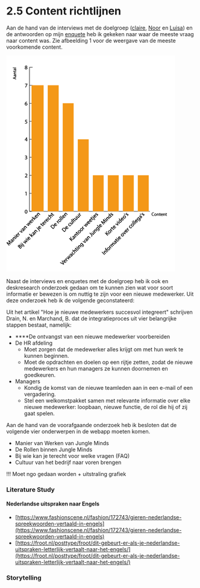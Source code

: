 # 2.5 Content richtlijnen

Aan de hand van de interviews met de doelgroep \([claire](../onderzoek-methodes/interviews/6.1.4-team-designer-claire.md), [Noor](../onderzoek-methodes/interviews/6.1.5-visual-designer-noor.md) en [Luisa](../onderzoek-methodes/interviews/6.1.6-frontend-developer-luisa.md)\) en de antwoorden op mijn [enquete](../onderzoek-methodes/surveys/survey-working-at-jungle-minds.md) heb ik gekeken naar waar de meeste vraag naar content was. Zie afbeelding 1 voor de weergave van de meeste voorkomende content.

![Afbeelding 13: Visuele weergave van de meeste voorkomende vraag naar content.](../.gitbook/assets/tabellen-project-01.png)

Naast de interviews en enquetes met de doelgroep heb ik ook en deskresearch onderzoek gedaan om te kunnen zien wat voor soort informatie er bewezen is om nuttig te zijn voor een nieuwe medewerker. Uit deze onderzoek heb ik de volgende geconstateerd:

Uit het artikel "Hoe je nieuwe medewerkers succesvol integreert" schrijven Drain, N. en Marchand, B. dat de integratieproces uit vier belangrijke stappen bestaat, namelijk:

*  ****De ontvangst van een nieuwe medewerker voorbereiden
  * De HR afdeling 
    * Moet zorgen dat de medewerker alles krijgt om met hun werk te kunnen beginnen.
    * Moet de opdrachten en doelen op een rijtje zetten, zodat de nieuwe medewerkers en hun managers ze kunnen doornemen en goedkeuren.
  * Managers
    * Kondig de komst van de nieuwe teamleden aan in een e-mail of een vergadering.
    * Stel een welkomstpakket samen met relevante informatie over elke nieuwe medewerker: loopbaan, nieuwe functie, de rol die hij of zij gaat spelen.



Aan de hand van de voorafgaande onderzoek heb ik besloten dat de volgende vier onderwerpen in de webapp moeten komen. 

* Manier van Werken van Jungle Minds
* De Rollen binnen Jungle Minds
* Bij wie kan je terecht voor welke vragen \(FAQ\)
* Cultuur van het bedrijf naar voren brengen



!!! Moet ngo gedaan worden + uitstraling grafiek

### Literature Study

#### Nederlandse uitspraken naar Engels

* [https://www.fashionscene.nl/fashion/172743/gieren-nederlandse-spreekwoorden-vertaald-in-engels](https://www.fashionscene.nl/fashion/172743/gieren-nederlandse-spreekwoorden-vertaald-in-engels)
* [https://froot.nl/posttype/froot/dit-gebeurt-er-als-je-nederlandse-uitspraken-letterlijk-vertaalt-naar-het-engels/](https://froot.nl/posttype/froot/dit-gebeurt-er-als-je-nederlandse-uitspraken-letterlijk-vertaalt-naar-het-engels/)



### Storytelling

